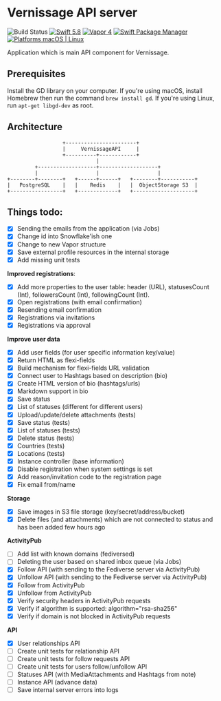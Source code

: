 # Vernissage API server

![Build Status](https://github.com/VernissageApp/VernissageServer/workflows/Build/badge.svg)
[![Swift 5.8](https://img.shields.io/badge/Swift-5.8-orange.svg?style=flat)](ttps://developer.apple.com/swift/)
[![Vapor 4](https://img.shields.io/badge/vapor-4.0-blue.svg?style=flat)](https://vapor.codes)
[![Swift Package Manager](https://img.shields.io/badge/SPM-compatible-4BC51D.svg?style=flat)](https://swift.org/package-manager/)
[![Platforms macOS | Linux](https://img.shields.io/badge/Platforms-macOS%20%7C%20Linux%20-lightgray.svg?style=flat)](https://developer.apple.com/swift/)

Application which is main API component for Vernissage.

## Prerequisites

Install the GD library on your computer. If you're using macOS, install Homebrew then run the command `brew install gd`.
If you're using Linux, run `apt-get libgd-dev` as root.

## Architecture

```
                  +-----------------------+
                  |     VernissageAPI     |
                  +----------+------------+
                             |
         +-------------------+-------------------+
         |                   |                   |
+--------+--------+   +------+------+   +--------+-----------+
|   PostgreSQL    |   |    Redis    |   |  ObjectStorage S3  |
+-----------------+   +-------------+   +--------------------+
```

## Things todo:

- [x] Sending the emails from the application (via Jobs)
- [x] Change id into Snowflake'ish one
- [x] Change to new Vapor structure
- [x] Save external profile resources in the internal storage
- [x] Add missing unit tests

**Improved registrations**:

- [x] Add more properties to the user table: header (URL), statusesCount (Int), followersCount (Int), followingCount (Int).
- [x] Open registrations (with email confirmation)
- [x] Resending email confirmation
- [x] Registrations via invitations
- [x] Registrations via approval

**Improve user data**

- [x] Add user fields (for user specific information key/value)
- [x] Return HTML as flexi-fields
- [x] Build mechanism for flexi-fields URL validation
- [x] Connect user to Hashtags based on description (bio)
- [x] Create HTML version of bio (hashtags/urls)
- [x] Markdown support in bio
- [x] Save status
- [x] List of statuses (different for different users)
- [x] Upload/update/delete attachments (tests)
- [x] Save status (tests)
- [x] List of statuses (tests)
- [x] Delete status (tests)
- [x] Countries (tests)
- [x] Locations (tests)
- [x] Instance controller (base information)
- [x] Disable registration when system settings is set
- [x] Add reason/invitation code to the registration page
- [x] Fix email from/name

**Storage**

- [x] Save images in S3 file storage (key/secret/address/bucket)
- [x] Delete files (and attachments) which are not connected to status and has been added few hours ago

**ActivityPub**

- [ ] Add list with known domains (fediversed)
- [ ] Deleting the user based on shared inbox queue (via Jobs)
- [x] Follow API (with sending to the Fediverse server via ActivityPub)
- [x] Unfollow API (with sending to the Fediverse server via ActivityPub)
- [x] Follow from ActivityPub
- [x] Unfollow from ActivityPub
- [x] Verify security headers in ActivityPub requests
- [x] Verify if algorithm is supported: algorithm=\"rsa-sha256\"
- [x] Verify if domain is not blocked in ActivityPub requests 

**API**

- [x] User relationships API
- [ ] Create unit tests for relationship API
- [ ] Create unit tests for follow requests API
- [ ] Create unit tests for users follow/unfollow API
- [ ] Statuses API (with MediaAttachments and Hashtags from note)
- [ ] Instance API (advance data)
- [ ] Save internal server errors into logs
